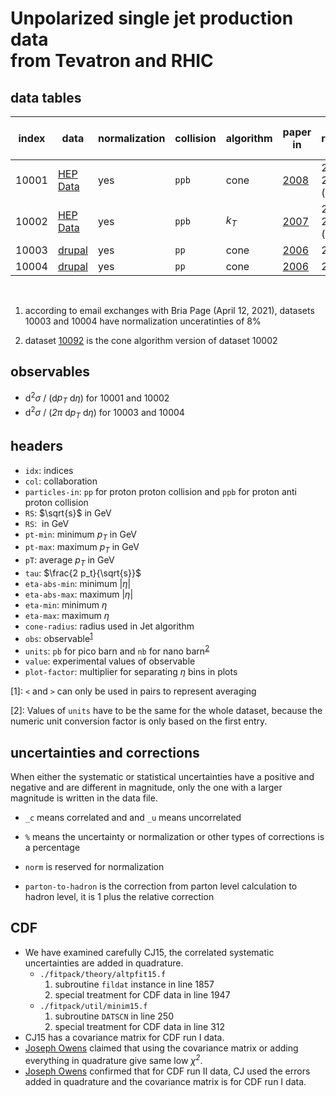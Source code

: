 # Unpolarized single jet production data <br> from Tevatron and RHIC

## data tables

| index | data                     | normalization | collision | algorithm            |paper in                 | data recorded in      | collaboration |
| ----- | -----                    | -----         | -----     | -----                |-----                    | -----                 | -----         |
| 10001 | [HEP Data][link.10001.d] | yes           | `ppb`     | cone                 |[2008][link.10001.p]     | 2004 to 2005 (run II) | D0            |
| 10002 | [HEP Data][link.10002.d] | yes           | `ppb`     | <i>k<sub>T</sub></i> |[2007][link.10002.p]     | 2002 to 2006 (run II) | CDF           |
| 10003 | [drupal][link.10003.d]   | yes           | `pp`      | cone                 |[2006][link.10003.p]     | 2003                  | STAR          |
| 10004 | [drupal][link.10004.d]   | yes           | `pp`      | cone                 |[2006][link.10004.p]     | 2004                  | STAR          |

<br/>

1. according to email exchanges with Bria Page (April 12, 2021), datasets 10003 and 10004 have normalization unceratinties of 8%

2. dataset [10092][link.10092.d] is the cone algorithm version of dataset 10002

[link.10001.d]: https://www.hepdata.net/record/ins779574
[link.10002.d]: https://www.hepdata.net/record/ins743342
[link.10003.d]: https://drupal.star.bnl.gov/STAR/files/starpublications/68/data.html
[link.10004.d]: https://drupal.star.bnl.gov/STAR/files/starpublications/68/data.html
[link.10092.d]: https://www.hepdata.net/record/ins790693

[link.10001.p]: https://doi.org/10.1103/PhysRevLett.101.062001 'DOI'
[link.10002.p]: https://doi.org/10.1103/PhysRevD.75.092006 'DOI'
[link.10003.p]: https://doi.org/10.1103/PhysRevLett.97.252001 'DOI'
[link.10004.p]: https://doi.org/10.1103/PhysRevLett.97.252001 'DOI'

## observables

- d<sup>2</sup><i>&sigma;</i> / (d<i>p<sub>T</sub></i> d<i>&eta;</i>) for 10001 and 10002
- d<sup>2</sup><i>&sigma;</i> / (<i>2&pi;</i> d<i>p<sub>T</sub></i> d<i>&eta;</i>) for 10003 and 10004

## headers

- `idx`: indices
- `col`: collaboration
- `particles-in`: `pp` for proton proton collision and `ppb` for proton anti proton collision
- `RS`: $\sqrt{s}$ in GeV
- `RS`: <math><mroot>s</mroot></math> in GeV
- `pt-min`: minimum <i>p<sub>T</sub></i> in GeV
- `pt-max`: maximum <i>p<sub>T</sub></i> in GeV
- `pT`: average <i>p<sub>T</sub></i> in GeV
- `tau`: $\frac{2 p_t}{\sqrt{s}}$
- `eta-abs-min`: minimum |<i>&eta;</i>|
- `eta-abs-max`: maximum |<i>&eta;</i>|
- `eta-min`: minimum <i>&eta;</i>
- `eta-max`: maximum <i>&eta;</i>
- `cone-radius`: radius used in Jet algorithm
- `obs`: observable<sup>[1](#f.observable)</sup>
- `units`: `pb` for pico barn and `nb` for nano barn<sup>[2](#f.unit)</sup>
- `value`: experimental values of observable
- `plot-factor`: multiplier for separating <i>&eta;</i> bins in plots

<a name="f.observable">[1]</a>: `<` and `>` can only be used in pairs to represent averaging

<a name="f.unit">[2]</a>: Values of `units` have to be the same for the whole dataset, because the numeric unit conversion factor is only based on the first entry.

## uncertainties and corrections

When either the systematic or statistical uncertainties have a positive and negative and are different in magnitude, only the one with a larger magnitude is written in the data file.

- `_c` means correlated and and `_u` means uncorrelated

- `%` means the uncertainty or normalization or other types of corrections is a percentage

- `norm` is reserved for normalization

- `parton-to-hadron` is the correction from parton level calculation to hadron level, it is 1 plus the relative correction

## CDF
- We have examined carefully CJ15, the correlated systematic uncertainties are added in quadrature.
    - `./fitpack/theory/altpfit15.f`
        1. subroutine `fildat` instance in line 1857
        2. special treatment for CDF data in line 1947
    - `./fitpack/util/minim15.f`
        1. subroutine `DATSCN` in line 250
        2. special treatment for CDF data in line 312
- CJ15 has a covariance matrix for CDF run I data.
- [Joseph Owens](mailto:owens@hep.fsu.edu) claimed that using the covariance matrix or adding everything in quadrature give same low <i>&chi;<sup>2</sup></i>.
- [Joseph Owens](mailto:owens@hep.fsu.edu) confirmed that for CDF run II data, CJ used the errors added in quadrature and the covariance matrix is for CDF run I data.
